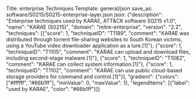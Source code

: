 Title: enterprise Techniques
Template: general/json
save_as: software/S0215/S0215-enterprise-layer.json
json: {"description": "Enterprise techniques used by KARAE, ATT&CK software S0215 v1.0", "name": "KARAE (S0215)", "domain": "mitre-enterprise", "version": "2.2", "techniques": [{"score": 1, "techniqueID": "T1189", "comment": "KARAE was distributed through torrent file-sharing websites to South Korean victims, using a YouTube video downloader application as a lure.[1]"}, {"score": 1, "techniqueID": "T1105", "comment": "KARAE can upload and download files, including second-stage malware.[1]"}, {"score": 1, "techniqueID": "T1082", "comment": "KARAE can collect system information.[1]"}, {"score": 1, "techniqueID": "T1102", "comment": "KARAE can use public cloud-based storage providers for command and control.[1]"}], "gradient": {"colors": ["#ffffff", "#66b1ff"], "minValue": 0, "maxValue": 1}, "legendItems": [{"label": "used by KARAE", "color": "#66b1ff"}]}